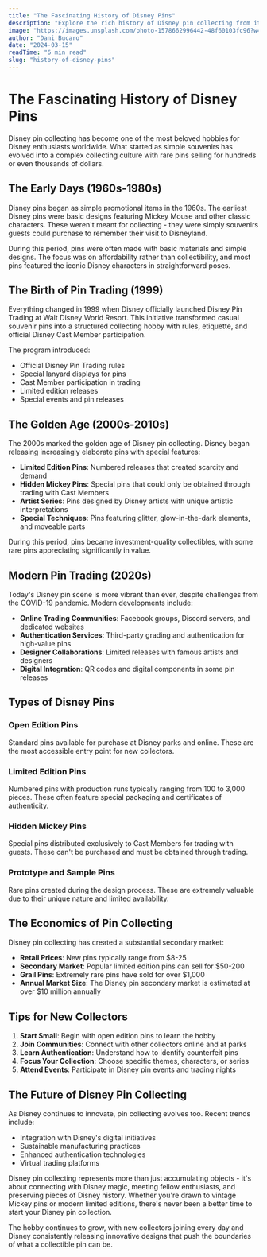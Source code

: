 ```yaml
---
title: "The Fascinating History of Disney Pins"
description: "Explore the rich history of Disney pin collecting from its humble beginnings to today's vibrant trading community."
image: "https://images.unsplash.com/photo-1578662996442-48f60103fc96?w=400&h=300&fit=crop"
author: "Dani Bucaro"
date: "2024-03-15"
readTime: "6 min read"
slug: "history-of-disney-pins"
---
```


# The Fascinating History of Disney Pins

Disney pin collecting has become one of the most beloved hobbies for Disney enthusiasts worldwide. What started as simple souvenirs has evolved into a complex collecting culture with rare pins selling for hundreds or even thousands of dollars.

## The Early Days (1960s-1980s)

Disney pins began as simple promotional items in the 1960s. The earliest Disney pins were basic designs featuring Mickey Mouse and other classic characters. These weren't meant for collecting - they were simply souvenirs guests could purchase to remember their visit to Disneyland.

During this period, pins were often made with basic materials and simple designs. The focus was on affordability rather than collectibility, and most pins featured the iconic Disney characters in straightforward poses.

## The Birth of Pin Trading (1999)

Everything changed in 1999 when Disney officially launched Disney Pin Trading at Walt Disney World Resort. This initiative transformed casual souvenir pins into a structured collecting hobby with rules, etiquette, and official Disney Cast Member participation.

The program introduced:
- Official Disney Pin Trading rules
- Special lanyard displays for pins
- Cast Member participation in trading
- Limited edition releases
- Special events and pin releases

## The Golden Age (2000s-2010s)

The 2000s marked the golden age of Disney pin collecting. Disney began releasing increasingly elaborate pins with special features:

- **Limited Edition Pins**: Numbered releases that created scarcity and demand
- **Hidden Mickey Pins**: Special pins that could only be obtained through trading with Cast Members
- **Artist Series**: Pins designed by Disney artists with unique artistic interpretations
- **Special Techniques**: Pins featuring glitter, glow-in-the-dark elements, and moveable parts

During this period, pins became investment-quality collectibles, with some rare pins appreciating significantly in value.

## Modern Pin Trading (2020s)

Today's Disney pin scene is more vibrant than ever, despite challenges from the COVID-19 pandemic. Modern developments include:

- **Online Trading Communities**: Facebook groups, Discord servers, and dedicated websites
- **Authentication Services**: Third-party grading and authentication for high-value pins
- **Designer Collaborations**: Limited releases with famous artists and designers
- **Digital Integration**: QR codes and digital components in some pin releases

## Types of Disney Pins

### Open Edition Pins
Standard pins available for purchase at Disney parks and online. These are the most accessible entry point for new collectors.

### Limited Edition Pins
Numbered pins with production runs typically ranging from 100 to 3,000 pieces. These often feature special packaging and certificates of authenticity.

### Hidden Mickey Pins
Special pins distributed exclusively to Cast Members for trading with guests. These can't be purchased and must be obtained through trading.

### Prototype and Sample Pins
Rare pins created during the design process. These are extremely valuable due to their unique nature and limited availability.

## The Economics of Pin Collecting

Disney pin collecting has created a substantial secondary market:

- **Retail Prices**: New pins typically range from $8-25
- **Secondary Market**: Popular limited edition pins can sell for $50-200
- **Grail Pins**: Extremely rare pins have sold for over $1,000
- **Annual Market Size**: The Disney pin secondary market is estimated at over $10 million annually

## Tips for New Collectors

1. **Start Small**: Begin with open edition pins to learn the hobby
2. **Join Communities**: Connect with other collectors online and at parks
3. **Learn Authentication**: Understand how to identify counterfeit pins
4. **Focus Your Collection**: Choose specific themes, characters, or series
5. **Attend Events**: Participate in Disney pin events and trading nights

## The Future of Disney Pin Collecting

As Disney continues to innovate, pin collecting evolves too. Recent trends include:

- Integration with Disney's digital initiatives
- Sustainable manufacturing practices
- Enhanced authentication technologies
- Virtual trading platforms

Disney pin collecting represents more than just accumulating objects - it's about connecting with Disney magic, meeting fellow enthusiasts, and preserving pieces of Disney history. Whether you're drawn to vintage Mickey pins or modern limited editions, there's never been a better time to start your Disney pin collection.

The hobby continues to grow, with new collectors joining every day and Disney consistently releasing innovative designs that push the boundaries of what a collectible pin can be.